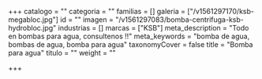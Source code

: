 +++
catalogo = ""
categoria = ""
familias = []
galeria = ["/v1561297170/ksb-megabloc.jpg"]
id = ""
imagen = "/v1561297083/bomba-centrifuga-ksb-hydrobloc.jpg"
industrias = []
marcas = ["KSB"]
meta_description = "Todo en bombas para agua, consultenos !!"
meta_keywords = "bomba de agua, bombas de agua, bomba para agua"
taxonomyCover = false
title = "Bomba para agua"
titulo = ""
weight = ""

+++
